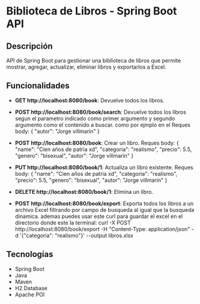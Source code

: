 # Biblioteca de Libros - Spring Boot API

## Descripción
API de Spring Boot para gestionar una biblioteca de libros que permite mostrar, agregar, actualizar, eliminar libros y exportarlos a Excel.

## Funcionalidades
- **GET http://localhost:8080/book**: Devuelve todos los libros.

- **POST http://localhost:8080/book/search**: Devuelve todos los libros segun el parametro indicado como primer argumento y segundo argumento como el contenido a buscar.
  como por ejmplo en el Reques body: {
  "autor": "Jorge villmarin"
}

- **POST http://localhost:8080/book**: Crear un libro.  Reques body: {
    "name": "Cien años de patria xd",
    "categoria": "realismo",
    "precio": 5.5,
    "genero": "bisexual",
    "autor": "Jorge villmarin"
}
- **PUT http://localhost:8080/book/1**: Actualiza un libro existente. Reques body: {
    "name": "Cien años de patria xd",
    "categoria": "realismo",
    "precio": 5.5,
    "genero": "bisexual",
    "autor": "Jorge villmarin"
}
- **DELETE http://localhost:8080/book/1**: Elimina un libro.
    
- **POST http://localhost:8080/book/export**: Exporta todos los libros a un archivo Excel filtrando por campo de busqueda al igual que la busqueda dinamica.
  ademas puedes usar este curl para guardar el excel en el directorio donde este la terminal: curl -X POST http://localhost:8080/book/export -H "Content-Type: application/json" -d '{"categoria": "realismo"}' --output libros.xlsx


## Tecnologías
- Spring Boot
- Java
- Maven
- H2 Database
- Apache POI
